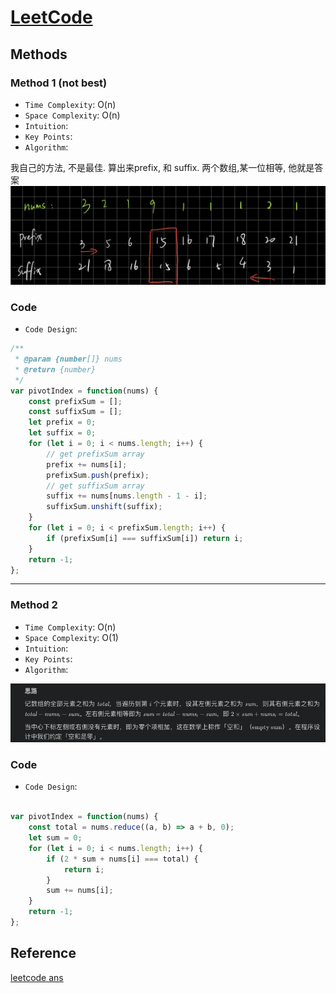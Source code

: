 # [LeetCode ](https://leetcode-cn.com/problems/find-pivot-index/)

## Methods

### Method 1 (not best)

* `Time Complexity`: O(n)
* `Space Complexity`: O(n)
* `Intuition`:
* `Key Points`:
* `Algorithm`:

我自己的方法, 不是最佳. 算出来prefix, 和 suffix. 两个数组,某一位相等, 他就是答案
![22](../../Image/22.png)

### Code

* `Code Design`:

```javascript
/**
 * @param {number[]} nums
 * @return {number}
 */
var pivotIndex = function(nums) {
    const prefixSum = [];
    const suffixSum = [];
    let prefix = 0;
    let suffix = 0;
    for (let i = 0; i < nums.length; i++) {
        // get prefixSum array
        prefix += nums[i];
        prefixSum.push(prefix);
        // get suffixSum array
        suffix += nums[nums.length - 1 - i];
        suffixSum.unshift(suffix);
    }
    for (let i = 0; i < prefixSum.length; i++) {
        if (prefixSum[i] === suffixSum[i]) return i;
    }
    return -1;
};

```

----------------------

### Method 2

* `Time Complexity`: O(n)
* `Space Complexity`: O(1)
* `Intuition`:
* `Key Points`:
* `Algorithm`:

![23](../../Image/23.png)

### Code

* `Code Design`:

```javascript

var pivotIndex = function(nums) {
    const total = nums.reduce((a, b) => a + b, 0);
    let sum = 0;
    for (let i = 0; i < nums.length; i++) {
        if (2 * sum + nums[i] === total) {
            return i;
        }
        sum += nums[i];
    }
    return -1;
};
```

## Reference

[leetcode ans](https://leetcode-cn.com/problems/tvdfij/solution/zuo-you-liang-bian-zi-shu-zu-de-he-xiang-5j4r/)
